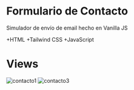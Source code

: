 # Formulario de Contacto
Simulador de envío de email hecho en Vanilla JS

+HTML
+Tailwind CSS
+JavaScript

# Views
![contacto1](https://user-images.githubusercontent.com/84545725/152275509-c6b6e93f-108f-4445-a341-70af4e7c1c76.jpg)
![contacto3](https://user-images.githubusercontent.com/84545725/152275621-0a7beb03-e4f8-46ac-8d08-85941a8e3aac.jpg)

